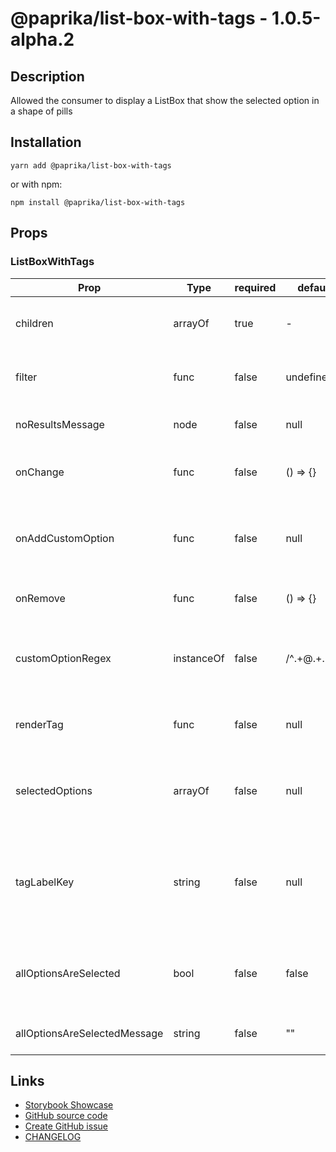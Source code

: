 <!-- start: Autogenerated - do not modify -->

# @paprika/list-box-with-tags - 1.0.5-alpha.2

## Description

Allowed the consumer to display a ListBox that show the selected option in a shape of pills

## Installation

```
yarn add @paprika/list-box-with-tags
```

or with npm:

```
npm install @paprika/list-box-with-tags
```

## Props

### ListBoxWithTags

| Prop                         | Type       | required | default        | Description                                                                                                              |
| ---------------------------- | ---------- | -------- | -------------- | ------------------------------------------------------------------------------------------------------------------------ |
| children                     | arrayOf    | true     | -              | Child of type <ListBox.Option />, <ListBox.Divider />, etc                                                               |
| filter                       | func       | false    | undefined      | filter function for the ListBoxWithTags can be pair with ListBoxWithTags.filter                                          |
| noResultsMessage             | node       | false    | null           | String message to be display when there are not results                                                                  |
| onChange                     | func       | false    | () => {}       | Callback whenever the user change a selection on the ListBoxWithTags                                                     |
| onAddCustomOption            | func       | false    | null           | Callback whenever the user input a new custom option like some@email.com, pass undefined to ignore this behaviour        |
| onRemove                     | func       | false    | () => {}       | Callback once a tag is remove from the Trigger                                                                           |
| customOptionRegex            | instanceOf | false    | /^.+@.+\..+\$/ | Regex that match the input of the user and reports to onAddCustomOption. The default is a basic email regex              |
| renderTag                    | func       | false    | null           | Render prop to override the default Tag style, see example for it's uses.                                                |
| selectedOptions              | arrayOf    | false    | null           | An array of id that helps the ListBoxWithTags to known what elements are selected                                        |
| tagLabelKey                  | string     | false    | null           | Provides an alternative for rendering the Tag label instead of using the default [{label:value}] coming from the og data |
| allOptionsAreSelected        | bool       | false    | false          | When this is true, it will display a message indicating all options are selected on the popover                          |
| allOptionsAreSelectedMessage | string     | false    | ""             | Message to display when all options have been selected                                                                   |

<!-- end: Autogenerated - do not modify -->
<!-- content -->

<!-- eoContent -->

## Links

- [Storybook Showcase](https://paprika.highbond.com/?path=/story/forms-listboxwithtags--showcase)
- [GitHub source code](https://github.com/acl-services/paprika/tree/master/packages/ListBoxWithTags/src)
- [Create GitHub issue](https://github.com/acl-services/paprika/issues/new?label=[]&title=@paprika/list-box-with-tags%20[help]:%20your%20short%20description&body=%0A%23%20Help%20wanted%0A%0A%23%23%20Please%20write%20your%20question.%0A*A%20clear%20and%20concise%20description%20of%20what%20the%20question%20is*%0A%0A%23%23%20Additional%20context%0A*Add%20any%20other%20context%20or%20screenshots%20about%20your%20question%20here.*%0A)
- [CHANGELOG](https://github.com/acl-services/paprika/tree/master/packages/ListBoxWithTags/CHANGELOG.md)
